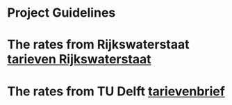 # Project Guidelines

# The rates from Rijkswaterstaat [tarieven Rijkswaterstaat](./Appendices/Geactualiseerde_tarieven_rijkswaterstaat_signedKH.pdf)

# The rates from TU Delft [tarievenbrief](./Appendices/Tarievenbrief%202024%20Nederlands.pdf)


